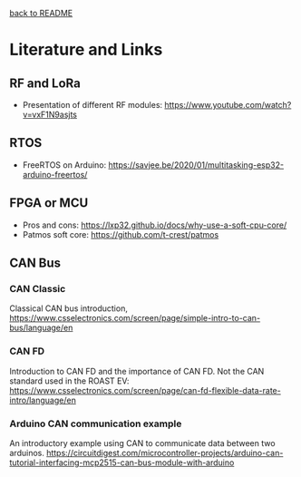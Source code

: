[back to README](../README.md)
# Literature and Links
## RF and LoRa
* Presentation of different RF modules: https://www.youtube.com/watch?v=vxF1N9asjts

## RTOS
- FreeRTOS on Arduino: https://savjee.be/2020/01/multitasking-esp32-arduino-freertos/

## FPGA or MCU
- Pros and cons: https://lxp32.github.io/docs/why-use-a-soft-cpu-core/
- Patmos soft core: https://github.com/t-crest/patmos

## CAN Bus
### CAN Classic
Classical CAN bus introduction, https://www.csselectronics.com/screen/page/simple-intro-to-can-bus/language/en
### CAN FD
Introduction to CAN FD and the importance of CAN FD. Not the CAN standard used in the ROAST EV: https://www.csselectronics.com/screen/page/can-fd-flexible-data-rate-intro/language/en
### Arduino CAN communication example
An introductory example using CAN to communicate data between two arduinos. https://circuitdigest.com/microcontroller-projects/arduino-can-tutorial-interfacing-mcp2515-can-bus-module-with-arduino
